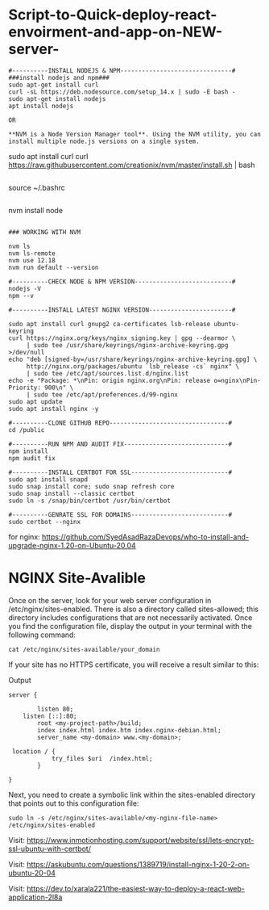 # Script-to-Quick-deploy-react-envoirment-and-app-on-NEW-server-
```
#----------INSTALL NODEJS & NPM-------------------------------#
###install nodejs and npm###
sudo apt-get install curl
curl -sL https://deb.nodesource.com/setup_14.x | sudo -E bash -
sudo apt-get install nodejs
apt install nodejs

OR

**NVM is a Node Version Manager tool**. Using the NVM utility, you can install multiple node.js versions on a single system.
```
sudo apt install curl 
curl https://raw.githubusercontent.com/creationix/nvm/master/install.sh | bash 
```
```
source ~/.bashrc   
```
```
nvm install node 
```

### WORKING WITH NVM

nvm ls 
nvm ls-remote
nvm use 12.18
nvm run default --version

#----------CHECK NODE & NPM VERSION---------------------------#
nodejs -V
npm --v

#----------INSTALL LATEST NGINX VERSION-----------------------#

sudo apt install curl gnupg2 ca-certificates lsb-release ubuntu-keyring
curl https://nginx.org/keys/nginx_signing.key | gpg --dearmor \
     | sudo tee /usr/share/keyrings/nginx-archive-keyring.gpg >/dev/null
echo "deb [signed-by=/usr/share/keyrings/nginx-archive-keyring.gpg] \
     http://nginx.org/packages/ubuntu `lsb_release -cs` nginx" \
     | sudo tee /etc/apt/sources.list.d/nginx.list
echo -e "Package: *\nPin: origin nginx.org\nPin: release o=nginx\nPin-Priority: 900\n" \
     | sudo tee /etc/apt/preferences.d/99-nginx
sudo apt update
sudo apt install nginx -y

#----------CLONE GITHUB REPO---------------------------------#
cd /public	

#----------RUN NPM AND AUDIT FIX-----------------------------#
npm install
npm audit fix

#----------INSTALL CERTBOT FOR SSL---------------------------#
sudo apt install snapd
sudo snap install core; sudo snap refresh core
sudo snap install --classic certbot
sudo ln -s /snap/bin/certbot /usr/bin/certbot

#----------GENRATE SSL FOR DOMAINS---------------------------#
sudo certbot --nginx
```
for nginx: https://github.com/SyedAsadRazaDevops/who-to-install-and-upgrade-nginx-1.20-on-Ubuntu-20.04


# NGINX Site-Avalible
Once on the server, look for your web server configuration in /etc/nginx/sites-enabled. There is also a directory called sites-allowed; this directory includes configurations that are not necessarily activated. Once you find the configuration file, display the output in your terminal with the following command:
```
cat /etc/nginx/sites-available/your_domain
```
If your site has no HTTPS certificate, you will receive a result similar to this:

Output
```
server {
	  
        listen 80;
	listen [::]:80;
        root <my-project-path>/build;
        index index.html index.htm index.nginx-debian.html;
        server_name <my-domain> www.<my-domain>;
       
 location / {
            try_files $uri  /index.html;
        }

}

```
Next, you need to create a symbolic link within the sites-enabled directory that points out to this configuration file:
```
sudo ln -s /etc/nginx/sites-available/<my-nginx-file-name> /etc/nginx/sites-enabled
```

Visit: https://www.inmotionhosting.com/support/website/ssl/lets-encrypt-ssl-ubuntu-with-certbot/

Visit: https://askubuntu.com/questions/1389719/install-nginx-1-20-2-on-ubuntu-20-04

Visit: https://dev.to/xarala221/the-easiest-way-to-deploy-a-react-web-application-2l8a
